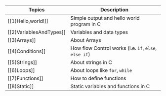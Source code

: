 
| Topics                  | Description                                           |
| ----------------------- | ----------------------------------------------------- |
| [[1)Hello,world!]]      | Simple output and hello world program in C            |
| [[2)VariablesAndTypes]] | Variables and data types                              |
| [[3)Arrays]]            | About Arrays                                          |
| [[4)Conditions]]        | How flow Control works (i.e. `if`, `else`, `else if`) |
| [[5)Strings]]           | About strings in C                                    |
| [[6)Loops]]             | About loops like `for`, `while`                       |
| [[7)Functions]]         | How to define functions                               |
| [[8)Static]]            | Static variables and functions in C                   |
